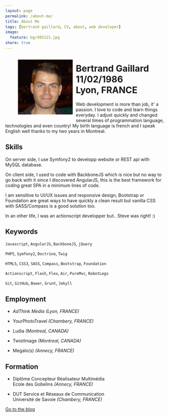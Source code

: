 ```yaml
---
layout: page
permalink: /about-me/
title: About Me
tags: [bertrand gaillard, CV, about, web developer]
image:
  feature: bg/405121.jpg
share: true
---
```



<figure style="float: left; margin-right: 10px;">
    <img src="/images/avatar.jpg" alt="">
</figure>

# Bertrand Gaillard<br>11/02/1986<br>Lyon, FRANCE

Web development is more than job, it' a passion. I love to code and learn things everyday. I adjust quickly and changed several times of programmation language, technologies and even country!
My birth language is french and I speak English well thanks to my two years in Montreal.

## Skills

On server side, I use Symfony2 to developp website or REST api with MySQL database.

On client side, I used to code with BackboneJS which is nice but no way to go back with it since I discovered AngularJS, this is the best framework for coding great SPA in a minimum lines of code.

I am sensitive to UI/UX issues and responsive design, Bootstrap or Foundation are great ways to have quickly a clean result but vanilla CSS with SASS/Compass is a good solution too.

In an other life, I was an actionscript developper but.. Steve was right! :)

## Keywords

`Javascript`, `AngularJS`, `BackboneJS`, `jQuery`

`PHP5`, `Symfony2`, `Doctrine`, `Twig`

`HTML5`, `CSS3`, `SASS`, `Compass`, `Bootstrap`, `Foundation`

`Actionscript`, `Flash`, `Flex`, `Air`, `PureMvc`, `RobotLegs`

`Git`, `GitHub`, `Bower`, `Grunt`, `Jekyll`

## Employment

* *AdThink Media* _(Lyon, FRANCE)_

* YourPhotoTravel _(Chambery, FRANCE)_

* Ludia _(Montreal, CANADA)_

* TwistImage _(Montreal, CANADA)_

* Megalo(s) _(Annecy, FRANCE)_

## Formation

* Diplôme Concepteur Réalisateur Multimédia<br>
Ecole des Gobelins _(Annecy, FRANCE)_
 
* DUT Service et Réseaux de Communication<br>
Université de Savoie _(Chambery, FRANCE)_

<div markdown="0"><a href="{{ site.url }}" class="btn btn-info">Go to the blog</a></div>

